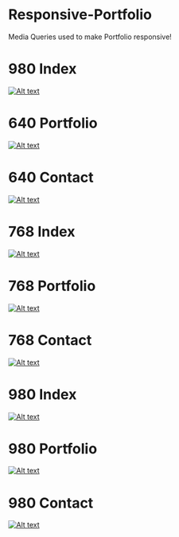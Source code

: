 # Responsive-Portfolio

Media Queries used to make Portfolio responsive!

# 980 Index
[![Alt text](assets/images/readMeImgs/640-about.jpg)](#)
# 640 Portfolio
[![Alt text](assets/images/readMeImgs/640-portfolio.jpg)](#)
# 640 Contact
[![Alt text](assets/images/readMeImgs/640-contact.jpg)](#)
# 768 Index
[![Alt text](assets/images/readMeImgs/768-about.jpg)](#)
# 768 Portfolio
[![Alt text](assets/images/readMeImgs/768-portfolio.jpg)](#)
# 768 Contact
[![Alt text](assets/images/readMeImgs/768-contact.jpg)](#)
# 980 Index
[![Alt text](assets/images/readMeImgs/980-about.jpg)](#)
# 980 Portfolio
[![Alt text](assets/images/readMeImgs/980-portfolio.jpg)](#)
# 980 Contact
[![Alt text](assets/images/readMeImgs/980-contact.jpg)](#)